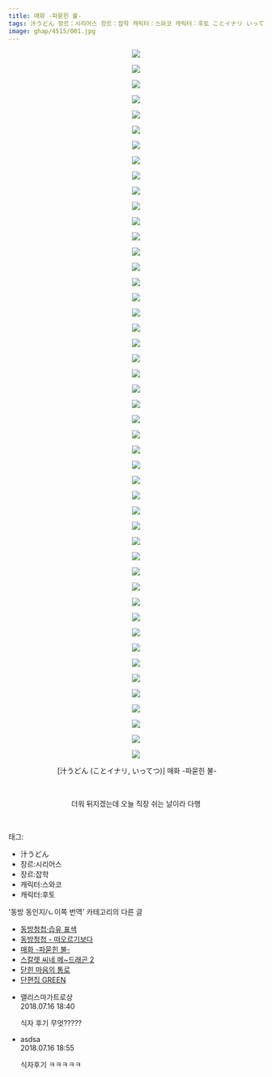 ```yaml
---
title: 매화 -파묻힌 불-
tags: 汁うどん 장르：시리어스 장르：잡학 캐릭터：스와코 캐릭터：후토 ことイナリ いってつ 동방_동인지／ㄴ이쪽_번역
image: ghap/4515/001.jpg
---
```

<div class="article">
<p style="text-align: center; clear: none; float: none;"><img src="{{ site.nasurl }}/ghap/4515/001.jpg"/></p>
<p style="text-align: center; clear: none; float: none;"><img src="{{ site.nasurl }}/ghap/4515/002.jpg"/></p>
<p style="text-align: center; clear: none; float: none;"><img src="{{ site.nasurl }}/ghap/4515/003.jpg"/></p>
<p style="text-align: center; clear: none; float: none;"><img src="{{ site.nasurl }}/ghap/4515/004.jpg"/></p>
<p style="text-align: center; clear: none; float: none;"><img src="{{ site.nasurl }}/ghap/4515/005.jpg"/></p>
<p style="text-align: center; clear: none; float: none;"><img src="{{ site.nasurl }}/ghap/4515/006.jpg"/></p>
<p style="text-align: center; clear: none; float: none;"><img src="{{ site.nasurl }}/ghap/4515/007.jpg"/></p>
<p style="text-align: center; clear: none; float: none;"><img src="{{ site.nasurl }}/ghap/4515/008.jpg"/></p>
<p style="text-align: center; clear: none; float: none;"><img src="{{ site.nasurl }}/ghap/4515/009.jpg"/></p>
<p style="text-align: center; clear: none; float: none;"><img src="{{ site.nasurl }}/ghap/4515/010.jpg"/></p>
<p style="text-align: center; clear: none; float: none;"><img src="{{ site.nasurl }}/ghap/4515/011.jpg"/></p>
<p style="text-align: center; clear: none; float: none;"><img src="{{ site.nasurl }}/ghap/4515/012.jpg"/></p>
<p style="text-align: center; clear: none; float: none;"><img src="{{ site.nasurl }}/ghap/4515/013.jpg"/></p>
<p style="text-align: center; clear: none; float: none;"><img src="{{ site.nasurl }}/ghap/4515/014.jpg"/></p>
<p style="text-align: center; clear: none; float: none;"><img src="{{ site.nasurl }}/ghap/4515/015.jpg"/></p>
<p style="text-align: center; clear: none; float: none;"><img src="{{ site.nasurl }}/ghap/4515/016.jpg"/></p>
<p style="text-align: center; clear: none; float: none;"><img src="{{ site.nasurl }}/ghap/4515/017.jpg"/></p>
<p style="text-align: center; clear: none; float: none;"><img src="{{ site.nasurl }}/ghap/4515/018.jpg"/></p>
<p style="text-align: center; clear: none; float: none;"><img src="{{ site.nasurl }}/ghap/4515/019.jpg"/></p>
<p style="text-align: center; clear: none; float: none;"><img src="{{ site.nasurl }}/ghap/4515/020.jpg"/></p>
<p style="text-align: center; clear: none; float: none;"><img src="{{ site.nasurl }}/ghap/4515/021.jpg"/></p>
<p style="text-align: center; clear: none; float: none;"><img src="{{ site.nasurl }}/ghap/4515/022.jpg"/></p>
<p style="text-align: center; clear: none; float: none;"><img src="{{ site.nasurl }}/ghap/4515/023.jpg"/></p>
<p style="text-align: center; clear: none; float: none;"><img src="{{ site.nasurl }}/ghap/4515/024.jpg"/></p>
<p style="text-align: center; clear: none; float: none;"><img src="{{ site.nasurl }}/ghap/4515/025.jpg"/></p>
<p style="text-align: center; clear: none; float: none;"><img src="{{ site.nasurl }}/ghap/4515/026.jpg"/></p>
<p style="text-align: center; clear: none; float: none;"><img src="{{ site.nasurl }}/ghap/4515/027.jpg"/></p>
<p style="text-align: center; clear: none; float: none;"><img src="{{ site.nasurl }}/ghap/4515/028.jpg"/></p>
<p style="text-align: center; clear: none; float: none;"><img src="{{ site.nasurl }}/ghap/4515/029.jpg"/></p>
<p style="text-align: center; clear: none; float: none;"><img src="{{ site.nasurl }}/ghap/4515/030.jpg"/></p>
<p style="text-align: center; clear: none; float: none;"><img src="{{ site.nasurl }}/ghap/4515/031.jpg"/></p>
<p style="text-align: center; clear: none; float: none;"><img src="{{ site.nasurl }}/ghap/4515/032.jpg"/></p>
<p style="text-align: center; clear: none; float: none;"><img src="{{ site.nasurl }}/ghap/4515/033.jpg"/></p>
<p style="text-align: center; clear: none; float: none;"><img src="{{ site.nasurl }}/ghap/4515/034.jpg"/></p>
<p style="text-align: center; clear: none; float: none;"><img src="{{ site.nasurl }}/ghap/4515/035.jpg"/></p>
<p style="text-align: center; clear: none; float: none;"><img src="{{ site.nasurl }}/ghap/4515/036.jpg"/></p>
<p style="text-align: center; clear: none; float: none;"><img src="{{ site.nasurl }}/ghap/4515/037.jpg"/></p>
<p style="text-align: center; clear: none; float: none;"><img src="{{ site.nasurl }}/ghap/4515/038.jpg"/></p>
<p style="text-align: center; clear: none; float: none;"><img src="{{ site.nasurl }}/ghap/4515/039.jpg"/></p>
<p style="text-align: center; clear: none; float: none;"><img src="{{ site.nasurl }}/ghap/4515/040.jpg"/></p>
<p style="text-align: center; clear: none; float: none;"><img src="{{ site.nasurl }}/ghap/4515/041.jpg"/></p>
<p style="text-align: center; clear: none; float: none;"><img src="{{ site.nasurl }}/ghap/4515/042.jpg"/></p>
<p style="text-align: center; clear: none; float: none;"><img src="{{ site.nasurl }}/ghap/4515/043.jpg"/></p>
<p style="text-align: center; clear: none; float: none;"><img src="{{ site.nasurl }}/ghap/4515/044.jpg"/></p>
<p style="text-align: center; clear: none; float: none;"><img src="{{ site.nasurl }}/ghap/4515/045.jpg"/></p>
<p style="text-align: center; clear: none; float: none;"><img src="{{ site.nasurl }}/ghap/4515/046.jpg"/></p>
<p style="text-align: center; clear: none; float: none;"><img src="{{ site.nasurl }}/ghap/4515/047.jpg"/></p>
<p style="text-align: center; clear: none; float: none;"> [汁うどん (ことイナリ, いってつ)] 매화 -파묻힌 불-</p>
<p style="text-align: center; clear: none; float: none;"><br/></p>
<p style="text-align: center; clear: none; float: none;">더워 뒤지겠는데 오늘 직장 쉬는 날이라 다행</p>
<p><br/></p>
</div><div class="tagTrail">
<p>태그: </p>
<ul>
<li>汁うどん</li>
<li>장르:시리어스</li>
<li>장르:잡학</li>
<li>캐릭터:스와코</li>
<li>캐릭터:후토</li>
</ul>
</div><div class="another">
<p>'동방 동인지/ㄴ이쪽 번역' 카테고리의 다른 글</p>
<ul>
<li><a href="/2018-07-24-ghap_4545">동방청첩·습유 표색</a></li>
<li><a href="/2018-07-22-ghap_4533">동방청첩 - 떠오르기보다</a></li>
<li><a href="/2018-07-16-ghap_4515">매화 -파묻힌 불-</a></li>
<li><a href="/2018-07-09-ghap_4506">스칼렛 씨네 메~드래곤 2</a></li>
<li><a href="/2018-06-18-ghap_4476">닫힌 마음의 통로</a></li>
<li><a href="/2018-06-07-ghap_4115">단편집 GREEN</a></li>
</ul>
</div><div class="cb_module cb_fluid">
<div class="cb_wrt cb_profile">
<div class="comment">
<ul>
<li class="cb_thumb_off" id="comment15288024">
<div class="cb_comment_area">
<div class="cb_info_area">
<div class="cb_section">
<span class="cb_nick_name">앨리스마가트로상</span>
</div>
<div class="cb_section">
<span class="cb_date">2018.07.16 18:40 </span>
</div>
</div>
<div class="cb_dsc_comment">
<p class="cb_dsc">
											식자 후기 무엇?????
										</p>
</div>
</div></li>
<li class="cb_thumb_off" id="comment15288029">
<div class="cb_comment_area">
<div class="cb_info_area">
<div class="cb_section">
<span class="cb_nick_name">asdsa</span>
</div>
<div class="cb_section">
<span class="cb_date">2018.07.16 18:55 </span>
</div>
</div>
<div class="cb_dsc_comment">
<p class="cb_dsc">
											식자후기 ㅋㅋㅋㅋㅋ
										</p>
</div>
</div></li>
</ul>
</div>
</div><!-- commentList close -->
</div>